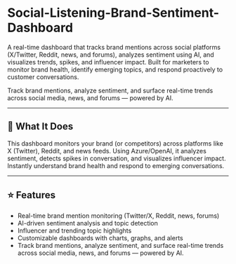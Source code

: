# Social-Listening-Brand-Sentiment-Dashboard
A real-time dashboard that tracks brand mentions across social platforms (X/Twitter, Reddit, news, and forums), analyzes sentiment using AI, and visualizes trends, spikes, and influencer impact. Built for marketers to monitor brand health, identify emerging topics, and respond proactively to customer conversations.

Track brand mentions, analyze sentiment, and surface real-time trends across social media, news, and forums — powered by AI.

---

## 🚀 What It Does
This dashboard monitors your brand (or competitors) across platforms like X (Twitter), Reddit, and news feeds. Using Azure/OpenAI, it analyzes sentiment, detects spikes in conversation, and visualizes influencer impact. Instantly understand brand health and respond to emerging conversations.

---

## ⭐ Features
- Real-time brand mention monitoring (Twitter/X, Reddit, news, forums)
- AI-driven sentiment analysis and topic detection
- Influencer and trending topic highlights
- Customizable dashboards with charts, graphs, and alerts
- Track brand mentions, analyze sentiment, and surface real-time trends across social media, news, and forums — powered by AI.

